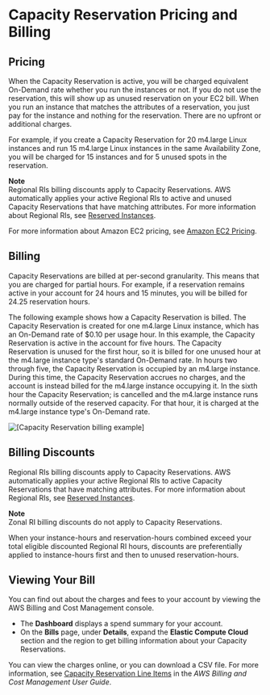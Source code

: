 # Capacity Reservation Pricing and Billing<a name="capacity-reservations-pricing-biling"></a>

## Pricing<a name="capacity-reservations-pricing"></a>

When the Capacity Reservation is active, you will be charged equivalent On\-Demand rate whether you run the instances or not\. If you do not use the reservation, this will show up as unused reservation on your EC2 bill\. When you run an instance that matches the attributes of a reservation, you just pay for the instance and nothing for the reservation\. There are no upfront or additional charges\. 

For example, if you create a Capacity Reservation for 20 m4\.large Linux instances and run 15 m4\.large Linux instances in the same Availability Zone, you will be charged for 15 instances and for 5 unused spots in the reservation\.

**Note**  
Regional RIs billing discounts apply to Capacity Reservations\. AWS automatically applies your active Regional RIs to active and unused Capacity Reservations that have matching attributes\. For more information about Regional RIs, see [Reserved Instances](ec2-reserved-instances.md)\.

For more information about Amazon EC2 pricing, see [Amazon EC2 Pricing](https://aws.amazon.com/ec2/pricing/on-demand/)\.

## Billing<a name="capacity-reservations-billing"></a>

Capacity Reservations are billed at per\-second granularity\. This means that you are charged for partial hours\. For example, if a reservation remains active in your account for 24 hours and 15 minutes, you will be billed for 24\.25 reservation hours\.

The following example shows how a Capacity Reservation is billed\. The Capacity Reservation is created for one m4\.large Linux instance, which has an On\-Demand rate of $0\.10 per usage hour\. In this example, the Capacity Reservation is active in the account for five hours\. The Capacity Reservation is unused for the first hour, so it is billed for one unused hour at the m4\.large instance type's standard On\-Demand rate\. In hours two through five, the Capacity Reservation is occupied by an m4\.large instance\. During this time, the Capacity Reservation accrues no charges, and the account is instead billed for the m4\.large instance occupying it\. In the sixth hour the Capacity Reservation; is cancelled and the m4\.large instance runs normally outside of the reserved capacity\. For that hour, it is charged at the m4\.large instance type's On\-Demand rate\.

![\[Capacity Reservation billing example\]](http://docs.aws.amazon.com/AWSEC2/latest/WindowsGuide/images/cr-billing-example.png)

## Billing Discounts<a name="capacity-reservations-discounts"></a>

Regional RIs billing discounts apply to Capacity Reservations\. AWS automatically applies your active Regional RIs to active Capacity Reservations that have matching attributes\. For more information about Regional RIs, see [Reserved Instances](ec2-reserved-instances.md)\.

**Note**  
Zonal RI billing discounts do not apply to Capacity Reservations\.

When your instance\-hours and reservation\-hours combined exceed your total eligible discounted Regional RI hours, discounts are preferentially applied to instance\-hours first and then to unused reservation\-hours\.

## Viewing Your Bill<a name="capacity-reservations-viewing-bill"></a>

You can find out about the charges and fees to your account by viewing the AWS Billing and Cost Management console\.
+ The **Dashboard** displays a spend summary for your account\.
+ On the **Bills** page, under **Details**, expand the **Elastic Compute Cloud** section and the region to get billing information about your Capacity Reservations\.

You can view the charges online, or you can download a CSV file\. For more information, see [Capacity Reservation Line Items](https://docs.aws.amazon.com/awsaccountbilling/latest/aboutv2/billing-reports-costusage-cr.html) in the *AWS Billing and Cost Management User Guide*\.